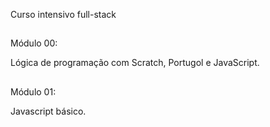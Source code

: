 Curso intensivo full-stack

##

Módulo 00:

Lógica de programação com Scratch, Portugol e JavaScript.

##

Módulo 01:

Javascript básico.
